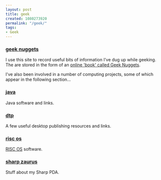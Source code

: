 ```yaml
---
layout: post
title: geek
created: 1080273920
permalink: "/geek/"
tags:
- Geek
---
```

<div id="geek-content">
<h3><a href="/geek_nuggets">geek nuggets</a></h3>
<p>
I use this site to record useful bits of information I've dug up while geeking.  The are stored in the form of an <a href="/geek_nuggets">online 'book' called Geek Nuggets</a>.
</p>
<p>
I've also been involved in a number of computing projects, some of which appear in the following section...
</p>

<h3><a href="/geek/java/">java</a></h3>
<p>
Java software and links.
</p>

<h3><a href="/geek/dtp/">dtp</a></h3>
<p>
A few useful desktop publishing resources and links.
</p>

<h3><a href="/geek/riscos/">risc&nbsp;os</a></h3>
<p>
<a href="http://www.riscos.com/">RISC OS</a> software.
</p>

<h3><a href="/geek/zaurus/">sharp zaurus</a></h3>
<p>
Stuff about my Sharp PDA.
</p>

</div>

